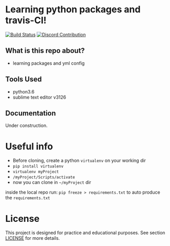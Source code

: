 # Learning python packages and travis-CI!

[![Build Status](https://travis-ci.org/atrestis/pkg.svg?branch=master)](https://travis-ci.org/atrestis/pkg)
[![Discord Contribution](https://img.shields.io/badge/Discord-Contribution-blue.svg?branch=master)](https://discord.gg/36ZDpPY)

## What is this repo about?

 - learning packages and yml config

## Tools Used 

- python3.6
- sublime text editor v3126


## Documentation 

Under construction.

# Useful info

- Before cloning, create a python `virtualenv` on your working dir
- `pip install virtualenv`
- `virtualenv myProject`
- `/myProject/Scripts/activate`
- now you can clone in `~/myProject` dir

inside the local repo run: `pip freeze > requirements.txt` to auto produce the `requirements.txt`

# License 

This project is designed for practice and educational purposes.
See section [LICENSE][] for more details. 

[LICENSE]: LICENSE.md




